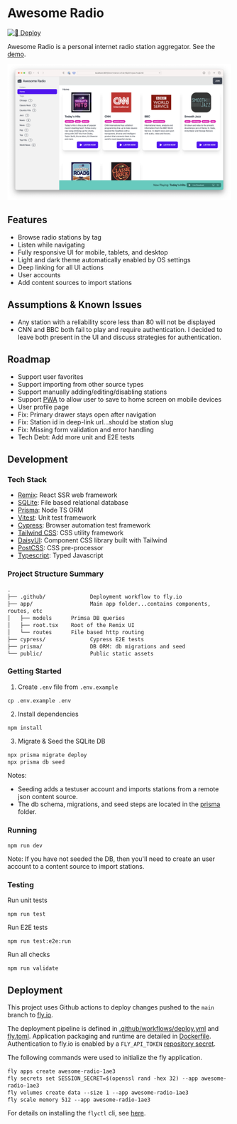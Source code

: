 # Awesome Radio

[![🚀 Deploy](https://github.com/wmluke/awesome-radio/actions/workflows/deploy.yml/badge.svg?branch=main)](https://github.com/wmluke/awesome-radio/actions/workflows/deploy.yml)

Awesome Radio is a personal internet radio station aggregator. See the [demo](https://awesome-radio-1ae3.fly.dev).

![Screenshot](screenshot.png)

## Features

* Browse radio stations by tag
* Listen while navigating
* Fully responsive UI for mobile, tablets, and desktop
* Light and dark theme automatically enabled by OS settings
* Deep linking for all UI actions
* User accounts
* Add content sources to import stations

## Assumptions & Known Issues

* Any station with a reliability score less than 80 will not be displayed
* CNN and BBC both fail to play and require authentication. I decided to leave both present in the UI and discuss
  strategies for authentication.

## Roadmap

* Support user favorites
* Support importing from other source types
* Support manually adding/editing/disabling stations
* Support [PWA](https://web.dev/progressive-web-apps/) to allow user to save to home screen on mobile devices
* User profile page
* Fix: Primary drawer stays open after navigation
* Fix: Station id in deep-link url...should be station slug
* Fix: Missing form validation and error handling
* Tech Debt: Add more unit and E2E tests

## Development

### Tech Stack

* [Remix](https://remix.run): React SSR web framework
* [SQLite](https://www.sqlite.org): File based relational database
* [Prisma](https://www.prisma.io/): Node TS ORM
* [Vitest](https://vitest.dev): Unit test framework
* [Cypress](https://www.cypress.io): Browser automation test framework
* [Tailwind CSS](https://tailwindcss.com): CSS utility framework
* [DaisyUI](https://daisyui.com/): Component CSS library built with Tailwind
* [PostCSS](https://postcss.org): CSS pre-processor
* [Typescript](https://www.typescriptlang.org/): Typed Javascript

### Project Structure Summary

```
.
├── .github/              Deployment workflow to fly.io    
├── app/                  Main app folder...contains components, routes, etc   
│   ├── models      Primsa DB queries
│   ├── root.tsx    Root of the Remix UI
│   └── routes      File based http routing         
├── cypress/              Cypress E2E tests 
├── prisma/               DB ORM: db migrations and seed
└── public/               Public static assets
```

### Getting Started

1. Create `.env` file from `.env.example`

```shell
cp .env.example .env
```

2. Install dependencies

```shell
npm install
```

3. Migrate & Seed the SQLite DB

```shell
npx prisma migrate deploy
npx prisma db seed
```

Notes:
- Seeding adds a testuser account and imports stations from a remote json content source.
- The db schema, migrations, and seed steps are located in the [prisma](prisma) folder.

### Running

```shell
npm run dev
```

Note: If you have not seeded the DB, then you'll need to create an user account to a content source to import stations.

### Testing

Run unit tests

```shell
npm run test
```

Run E2E tests

```shell
npm run test:e2e:run
```

Run all checks

```shell
npm run validate
```

## Deployment

This project uses Github actions to deploy changes pushed to the `main` branch to [fly.io](https://fly.io).

The deployment pipeline is defined in [.github/workflows/deploy.yml](.github/workflows/deploy.yml)
and [fly.toml](fly.toml). Application packaging and runtime are detailed in [Dockerfile](Dockerfile). Authentication to
fly.io is enabled by
a `FLY_API_TOKEN` [repository secret](https://docs.github.com/en/actions/security-guides/encrypted-secrets#creating-encrypted-secrets-for-a-repository).

The following commands were used to initialize the fly application.

```shell
fly apps create awesome-radio-1ae3
fly secrets set SESSION_SECRET=$(openssl rand -hex 32) --app awesome-radio-1ae3
fly volumes create data --size 1 --app awesome-radio-1ae3
fly scale memory 512 --app awesome-radio-1ae3
```

For details on installing the `flyctl` cli, see [here](https://fly.io/docs/hands-on/install-flyctl/).
